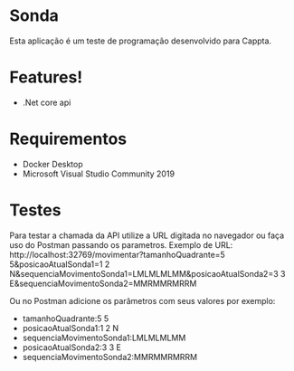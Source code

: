 # Sonda

Esta aplicação é um teste de programação desenvolvido para Cappta.

# Features!

  - .Net core api

# Requirementos

 - Docker Desktop
 - Microsoft Visual Studio Community 2019

# Testes

Para testar a chamada da API utilize a URL digitada no navegador
ou faça uso do Postman passando os parametros.
Exemplo de URL: http://localhost:32769/movimentar?tamanhoQuadrante=5 5&posicaoAtualSonda1=1 2 N&sequenciaMovimentoSonda1=LMLMLMLMM&posicaoAtualSonda2=3 3 E&sequenciaMovimentoSonda2=MMRMMRMRRM

Ou no Postman adicione os parâmetros com seus valores por exemplo:
 - tamanhoQuadrante:5 5
 - posicaoAtualSonda1:1 2 N
 - sequenciaMovimentoSonda1:LMLMLMLMM
 - posicaoAtualSonda2:3 3 E
 - sequenciaMovimentoSonda2:MMRMMRMRRM
